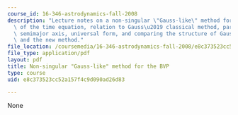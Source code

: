 ```yaml
---
course_id: 16-346-astrodynamics-fall-2008
description: "Lecture notes on a non-singular \"Gauss-like\" method for the BVP, derivation\
  \ of the time equation, relation to Gauss\u2019 classical method, parameter and\
  \ semimajor axis, universal form, and comparing the structure of Gauss\u2019 method\
  \ and the new method."
file_location: /coursemedia/16-346-astrodynamics-fall-2008/e8c373523cc52a157f4c9d090ad26d83_lec_16.pdf
file_type: application/pdf
layout: pdf
title: Non-singular "Gauss-like" method for the BVP
type: course
uid: e8c373523cc52a157f4c9d090ad26d83

---
```

None